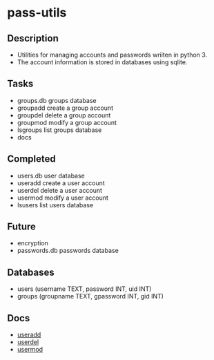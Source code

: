 # pass-utils

## Description
- Utilities for managing accounts and passwords wriiten in python 3.
- The account information is stored in databases using sqlite.

## Tasks
- groups.db groups database
- groupadd create a group account
- groupdel delete a group account
- groupmod modify a group account
- lsgroups list groups database
- docs

## Completed
- users.db user database
- useradd create a user account
- userdel delete a user account
- usermod modify a user account
- lsusers list users database

## Future
- encryption
- passwords.db passwords database

## Databases
- users (username TEXT, password INT, uid INT)
- groups (groupname TEXT, gpassword INT, gid INT)

## Docs
- [useradd](https://github.com/ubigby/passwd/blob/master/useradd.md)
- [userdel](https://github.com/ubigby/passwd/blob/master/userdel.md)
- [usermod](https://github.com/ubigby/passwd/blob/master/usermod.md)
